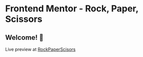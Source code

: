 # Frontend Mentor - Rock, Paper, Scissors


## Welcome! 👋


Live preview at [RockPaperScisors](https://wonski312.github.io/RockPaperScissors/)